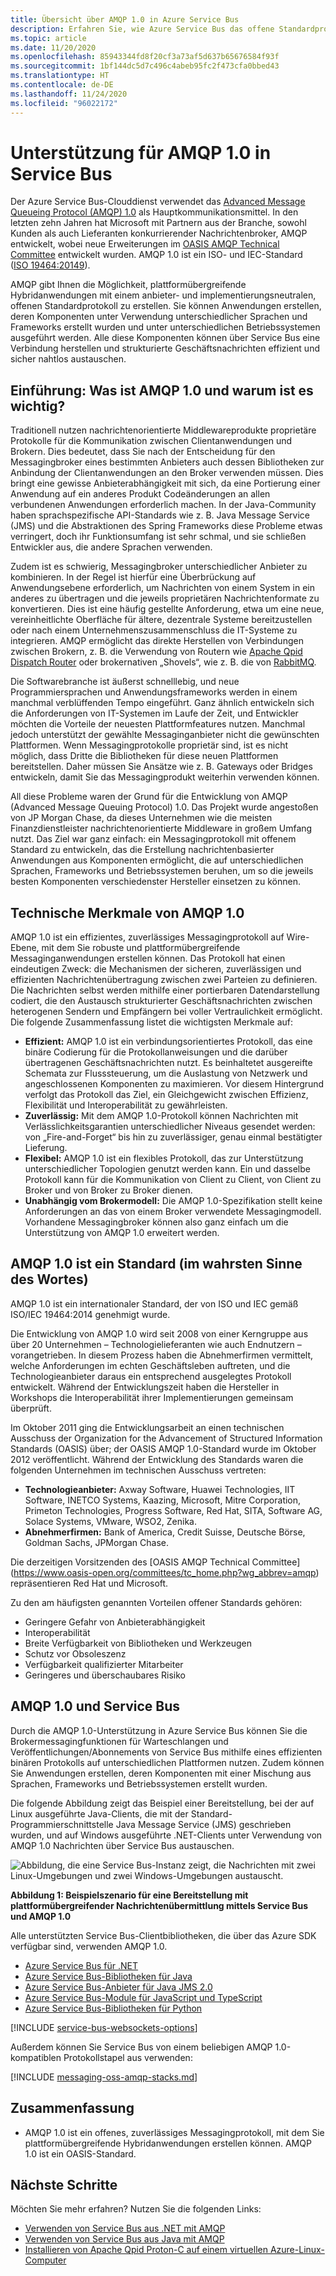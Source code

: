 ```yaml
---
title: Übersicht über AMQP 1.0 in Azure Service Bus
description: Erfahren Sie, wie Azure Service Bus das offene Standardprotokoll AMQP (Advance Message Queueing Protocol) unterstützt.
ms.topic: article
ms.date: 11/20/2020
ms.openlocfilehash: 85943344fd8f20cf3a73af5d637b65676584f93f
ms.sourcegitcommit: 1bf144dc5d7c496c4abeb95fc2f473cfa0bbed43
ms.translationtype: HT
ms.contentlocale: de-DE
ms.lasthandoff: 11/24/2020
ms.locfileid: "96022172"
---
```

# <a name="amqp-10-support-in-service-bus"></a>Unterstützung für AMQP 1.0 in Service Bus
Der Azure Service Bus-Clouddienst verwendet das [Advanced Message Queueing Protocol (AMQP) 1.0](http://docs.oasis-open.org/amqp/core/v1.0/amqp-core-overview-v1.0.html) als Hauptkommunikationsmittel. In den letzten zehn Jahren hat Microsoft mit Partnern aus der Branche, sowohl Kunden als auch Lieferanten konkurrierender Nachrichtenbroker, AMQP entwickelt, wobei neue Erweiterungen im [OASIS AMQP Technical Committee](https://www.oasis-open.org/committees/tc_home.php?wg_abbrev=amqp) entwickelt wurden. AMQP 1.0 ist ein ISO- und IEC-Standard ([ISO 19464:20149](https://www.iso.org/standard/64955.html)). 

AMQP gibt Ihnen die Möglichkeit, plattformübergreifende Hybridanwendungen mit einem anbieter- und implementierungsneutralen, offenen Standardprotokoll zu erstellen. Sie können Anwendungen erstellen, deren Komponenten unter Verwendung unterschiedlicher Sprachen und Frameworks erstellt wurden und unter unterschiedlichen Betriebssystemen ausgeführt werden. Alle diese Komponenten können über Service Bus eine Verbindung herstellen und strukturierte Geschäftsnachrichten effizient und sicher nahtlos austauschen.

## <a name="introduction-what-is-amqp-10-and-why-is-it-important"></a>Einführung: Was ist AMQP 1.0 und warum ist es wichtig?
Traditionell nutzen nachrichtenorientierte Middlewareprodukte proprietäre Protokolle für die Kommunikation zwischen Clientanwendungen und Brokern. Dies bedeutet, dass Sie nach der Entscheidung für den Messagingbroker eines bestimmten Anbieters auch dessen Bibliotheken zur Anbindung der Clientanwendungen an den Broker verwenden müssen. Dies bringt eine gewisse Anbieterabhängigkeit mit sich, da eine Portierung einer Anwendung auf ein anderes Produkt Codeänderungen an allen verbundenen Anwendungen erforderlich machen. In der Java-Community haben sprachspezifische API-Standards wie z. B. Java Message Service (JMS) und die Abstraktionen des Spring Frameworks diese Probleme etwas verringert, doch ihr Funktionsumfang ist sehr schmal, und sie schließen Entwickler aus, die andere Sprachen verwenden.

Zudem ist es schwierig, Messagingbroker unterschiedlicher Anbieter zu kombinieren. In der Regel ist hierfür eine Überbrückung auf Anwendungsebene erforderlich, um Nachrichten von einem System in ein anderes zu übertragen und die jeweils proprietären Nachrichtenformate zu konvertieren. Dies ist eine häufig gestellte Anforderung, etwa um eine neue, vereinheitlichte Oberfläche für ältere, dezentrale Systeme bereitzustellen oder nach einem Unternehmenszusammenschluss die IT-Systeme zu integrieren. AMQP ermöglicht das direkte Herstellen von Verbindungen zwischen Brokern, z. B. die Verwendung von Routern wie [Apache Qpid Dispatch Router](https://qpid.apache.org/components/dispatch-router/index.html) oder brokernativen „Shovels“, wie z. B. die von [RabbitMQ](service-bus-integrate-with-rabbitmq.md).

Die Softwarebranche ist äußerst schnelllebig, und neue Programmiersprachen und Anwendungsframeworks werden in einem manchmal verblüffenden Tempo eingeführt. Ganz ähnlich entwickeln sich die Anforderungen von IT-Systemen im Laufe der Zeit, und Entwickler möchten die Vorteile der neuesten Plattformfeatures nutzen. Manchmal jedoch unterstützt der gewählte Messaginganbieter nicht die gewünschten Plattformen. Wenn Messagingprotokolle proprietär sind, ist es nicht möglich, dass Dritte die Bibliotheken für diese neuen Plattformen bereitstellen. Daher müssen Sie Ansätze wie z. B. Gateways oder Bridges entwickeln, damit Sie das Messagingprodukt weiterhin verwenden können.

All diese Probleme waren der Grund für die Entwicklung von AMQP (Advanced Message Queuing Protocol) 1.0. Das Projekt wurde angestoßen von JP Morgan Chase, da dieses Unternehmen wie die meisten Finanzdienstleister nachrichtenorientierte Middleware in großem Umfang nutzt. Das Ziel war ganz einfach: ein Messagingprotokoll mit offenem Standard zu entwickeln, das die Erstellung nachrichtenbasierter Anwendungen aus Komponenten ermöglicht, die auf unterschiedlichen Sprachen, Frameworks und Betriebssystemen beruhen, um so die jeweils besten Komponenten verschiedenster Hersteller einsetzen zu können.

## <a name="amqp-10-technical-features"></a>Technische Merkmale von AMQP 1.0
AMQP 1.0 ist ein effizientes, zuverlässiges Messagingprotokoll auf Wire-Ebene, mit dem Sie robuste und plattformübergreifende Messaginganwendungen erstellen können. Das Protokoll hat einen eindeutigen Zweck: die Mechanismen der sicheren, zuverlässigen und effizienten Nachrichtenübertragung zwischen zwei Parteien zu definieren. Die Nachrichten selbst werden mithilfe einer portierbaren Datendarstellung codiert, die den Austausch strukturierter Geschäftsnachrichten zwischen heterogenen Sendern und Empfängern bei voller Vertraulichkeit ermöglicht. Die folgende Zusammenfassung listet die wichtigsten Merkmale auf:

* **Effizient:** AMQP 1.0 ist ein verbindungsorientiertes Protokoll, das eine binäre Codierung für die Protokollanweisungen und die darüber übertragenen Geschäftsnachrichten nutzt. Es beinhaltetet ausgereifte Schemata zur Flusssteuerung, um die Auslastung von Netzwerk und angeschlossenen Komponenten zu maximieren. Vor diesem Hintergrund verfolgt das Protokoll das Ziel, ein Gleichgewicht zwischen Effizienz, Flexibilität und Interoperabilität zu gewährleisten.
* **Zuverlässig:** Mit dem AMQP 1.0-Protokoll können Nachrichten mit Verlässlichkeitsgarantien unterschiedlicher Niveaus gesendet werden: von „Fire-and-Forget“ bis hin zu zuverlässiger, genau einmal bestätigter Lieferung.
* **Flexibel:** AMQP 1.0 ist ein flexibles Protokoll, das zur Unterstützung unterschiedlicher Topologien genutzt werden kann. Ein und dasselbe Protokoll kann für die Kommunikation von Client zu Client, von Client zu Broker und von Broker zu Broker dienen.
* **Unabhängig vom Brokermodell:** Die AMQP 1.0-Spezifikation stellt keine Anforderungen an das von einem Broker verwendete Messagingmodell. Vorhandene Messagingbroker können also ganz einfach um die Unterstützung von AMQP 1.0 erweitert werden.

## <a name="amqp-10-is-a-standard-with-a-capital-s"></a>AMQP 1.0 ist ein Standard (im wahrsten Sinne des Wortes)
AMQP 1.0 ist ein internationaler Standard, der von ISO und IEC gemäß ISO/IEC 19464:2014 genehmigt wurde.

Die Entwicklung von AMQP 1.0 wird seit 2008 von einer Kerngruppe aus über 20 Unternehmen – Technologielieferanten wie auch Endnutzern – vorangetrieben. In diesem Prozess haben die Abnehmerfirmen vermittelt, welche Anforderungen im echten Geschäftsleben auftreten, und die Technologieanbieter daraus ein entsprechend ausgelegtes Protokoll entwickelt. Während der Entwicklungszeit haben die Hersteller in Workshops die Interoperabilität ihrer Implementierungen gemeinsam überprüft.

Im Oktober 2011 ging die Entwicklungsarbeit an einen technischen Ausschuss der Organization for the Advancement of Structured Information Standards (OASIS) über; der OASIS AMQP 1.0-Standard wurde im Oktober 2012 veröffentlicht. Während der Entwicklung des Standards waren die folgenden Unternehmen im technischen Ausschuss vertreten:

* **Technologieanbieter:** Axway Software, Huawei Technologies, IIT Software, INETCO Systems, Kaazing, Microsoft, Mitre Corporation, Primeton Technologies, Progress Software, Red Hat, SITA, Software AG, Solace Systems, VMware, WSO2, Zenika.
* **Abnehmerfirmen:** Bank of America, Credit Suisse, Deutsche Börse, Goldman Sachs, JPMorgan Chase.

Die derzeitigen Vorsitzenden des [OASIS AMQP Technical Committee] (https://www.oasis-open.org/committees/tc_home.php?wg_abbrev=amqp) repräsentieren Red Hat und Microsoft.

Zu den am häufigsten genannten Vorteilen offener Standards gehören:

* Geringere Gefahr von Anbieterabhängigkeit
* Interoperabilität
* Breite Verfügbarkeit von Bibliotheken und Werkzeugen
* Schutz vor Obsoleszenz
* Verfügbarkeit qualifizierter Mitarbeiter
* Geringeres und überschaubares Risiko

## <a name="amqp-10-and-service-bus"></a>AMQP 1.0 und Service Bus
Durch die AMQP 1.0-Unterstützung in Azure Service Bus können Sie die Brokermessagingfunktionen für Warteschlangen und Veröffentlichungen/Abonnements von Service Bus mithilfe eines effizienten binären Protokolls auf unterschiedlichen Plattformen nutzen. Zudem können Sie Anwendungen erstellen, deren Komponenten mit einer Mischung aus Sprachen, Frameworks und Betriebssystemen erstellt wurden.

Die folgende Abbildung zeigt das Beispiel einer Bereitstellung, bei der auf Linux ausgeführte Java-Clients, die mit der Standard-Programmierschnittstelle Java Message Service (JMS) geschrieben wurden, und auf Windows ausgeführte .NET-Clients unter Verwendung von AMQP 1.0 Nachrichten über Service Bus austauschen.

![Abbildung, die eine Service Bus-Instanz zeigt, die Nachrichten mit zwei Linux-Umgebungen und zwei Windows-Umgebungen austauscht.][0]

**Abbildung 1: Beispielszenario für eine Bereitstellung mit plattformübergreifender Nachrichtenübermittlung mittels Service Bus und AMQP 1.0**

Alle unterstützten Service Bus-Clientbibliotheken, die über das Azure SDK verfügbar sind, verwenden AMQP 1.0.

- [Azure Service Bus für .NET](https://docs.microsoft.com/dotnet/api/overview/azure/service-bus?view=azure-dotnet&preserve-view=true)
- [Azure Service Bus-Bibliotheken für Java](https://docs.microsoft.com/java/api/overview/azure/servicebus?view=azure-java-stable&preserve-view=true)
- [Azure Service Bus-Anbieter für Java JMS 2.0](how-to-use-java-message-service-20.md)
- [Azure Service Bus-Module für JavaScript und TypeScript](https://docs.microsoft.com/javascript/api/overview/azure/service-bus?view=azure-node-latest&preserve-view=true)
- [Azure Service Bus-Bibliotheken für Python](https://docs.microsoft.com/python/api/overview/azure/servicebus?view=azure-python&preserve-view=true)

[!INCLUDE [service-bus-websockets-options](../../includes/service-bus-websockets-options.md)]

Außerdem können Sie Service Bus von einem beliebigen AMQP 1.0-kompatiblen Protokollstapel aus verwenden:

[!INCLUDE [messaging-oss-amqp-stacks.md](../../includes/messaging-oss-amqp-stacks.md)]

## <a name="summary"></a>Zusammenfassung
* AMQP 1.0 ist ein offenes, zuverlässiges Messagingprotokoll, mit dem Sie plattformübergreifende Hybridanwendungen erstellen können. AMQP 1.0 ist ein OASIS-Standard.

## <a name="next-steps"></a>Nächste Schritte
Möchten Sie mehr erfahren? Nutzen Sie die folgenden Links:

* [Verwenden von Service Bus aus .NET mit AMQP]
* [Verwenden von Service Bus aus Java mit AMQP]
* [Installieren von Apache Qpid Proton-C auf einem virtuellen Azure-Linux-Computer]

[0]: ./media/service-bus-amqp-overview/service-bus-amqp-1.png
[Verwenden von Service Bus aus .NET mit AMQP]: service-bus-amqp-dotnet.md
[Verwenden von Service Bus aus Java mit AMQP]: ./service-bus-java-how-to-use-jms-api-amqp.md
[Installieren von Apache Qpid Proton-C auf einem virtuellen Azure-Linux-Computer]:: 
